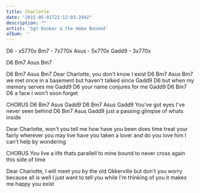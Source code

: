 ```yaml
---
title: Charlotte
date: "2015-05-01T22:12:03.284Z"
description: ""
artist: 'Sgt Dunbar & the Hobo Banned'
album: ''
---
```

D6 - x5770x
Bm7 - 7x770x
Asus - 5x770x
Gadd9 - 3x770x

D6 Bm7 Asus Bm7

D6              Bm7       Asus    Bm7
Dear Charlotte, you don't know I exist
   D6            Bm7          Asus           Bm7
we met once in a basement but haven't talked since
    Gadd9          D6 
but when my memory serves me
     Gadd9          D6
your name conjures for me
  Gadd9  D6    Bm7   D6
a face I won't soon forget 


CHORUS
D6 Bm7 Asus Gadd9
D6         Bm7             Asus Gadd9
You've got eyes I've never seen behind
D6             Bm7        Asus  Gadd9
just a passing glimpse of whats inside


Dear Charlotte, won't you tell me how have you been
does time treat your fairly wherever you may live
have you taken a lover 
and do you love him
I can't help by wondering

CHORUS
You live a life thats parallell to mine
bound to never cross again this side of time

Dear Charlotte, I will meet you by the old Okkerville
but don't you worry because all is well
I just want to tell you
while I'm thinking of you
it makes me happy you exist
